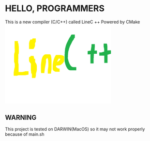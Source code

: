 # HELLO, PROGRAMMERS

This is a new compiler (C/C++) called LineC ++
Powered by CMake
<picture>
  <source srcset="./src/pixil-frame-0 2.png" width="350px">
  <img alt="Gradle" src="./src/pixil-frame-0 2.png" width="350px">
</picture>

## WARNING
This project is tested on DARWIN(MacOS) so it may not work properly because of main.sh
